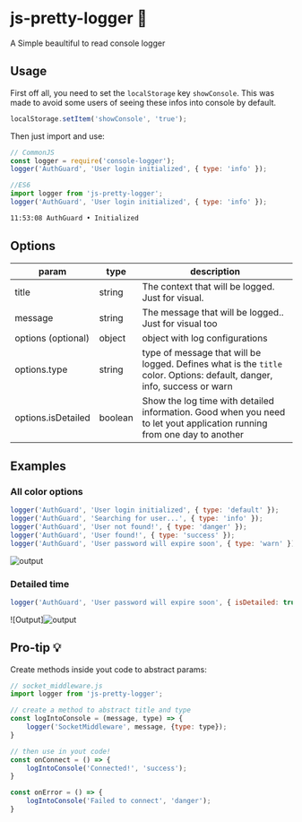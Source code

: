 # js-pretty-logger 🎨
A Simple beaultiful to read console logger

## Usage
First off all, you need to set the `localStorage` key `showConsole`.
This was made to avoid some users of seeing these infos into console by default.

```javascript
localStorage.setItem('showConsole', 'true');
```
Then just import and use:

```javascript
// CommonJS
const logger = require('console-logger');
logger('AuthGuard', 'User login initialized', { type: 'info' });

//ES6
import logger from 'js-pretty-logger';
logger('AuthGuard', 'User login initialized', { type: 'info' });
```
```sh
11:53:08 AuthGuard • Initialized
```

## Options

| param              | type    | description |
| ------------------ | ------- | ----------- |
| title              | string  | The context that will be logged. Just for visual. |
| message            | string  | The message that will be logged.. Just for visual too |
| options (optional) | object  | object with log configurations |
| options.type       | string  | type of message that will be logged. Defines what is the `title` color. Options: default, danger, info, success or warn |
| options.isDetailed | boolean | Show the log time with detailed information. Good when you need to let yout application running from one day to another |

## Examples

### All color options

```javascript
logger('AuthGuard', 'User login initialized', { type: 'default' });
logger('AuthGuard', 'Searching for user...', { type: 'info' });
logger('AuthGuard', 'User not found!', { type: 'danger' });
logger('AuthGuard', 'User found!', { type: 'success' });
logger('AuthGuard', 'User password will expire soon', { type: 'warn' });
```
![output](https://raw.githubusercontent.com/rodgerpaulo/js-pretty-logger/master/assets/log-styles.PNG)

### Detailed time

```javascript
logger('AuthGuard', 'User password will expire soon', { isDetailed: true });
```
![Output]![output](https://raw.githubusercontent.com/rodgerpaulo/js-pretty-logger/master/assets/log-detailed.PNG)

## Pro-tip 💡

Create methods inside yout code to abstract params:

``` javascript
// socket_middleware.js
import logger from 'js-pretty-logger';

// create a method to abstract title and type
const logIntoConsole = (message, type) => {
    logger('SocketMiddleware', message, {type: type});
}

// then use in yout code!
const onConnect = () => {
    logIntoConsole('Connected!', 'success');
}

const onError = () => {
    logIntoConsole('Failed to connect', 'danger');
}
```